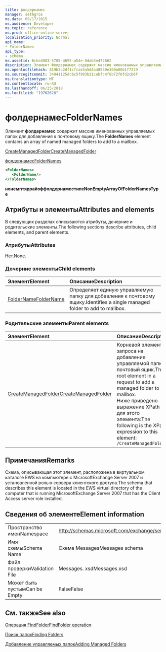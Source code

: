 ```yaml
---
title: фолдернамес
manager: sethgros
ms.date: 09/17/2015
ms.audience: Developer
ms.topic: reference
ms.prod: office-online-server
localization_priority: Normal
api_name:
- FolderNames
api_type:
- schema
ms.assetid: 6cbe4083-5705-4695-a54e-8dab3e472662
description: Элемент Фолдернамес содержит массив именованных управляемых папок для добавления к почтовому ящику.
ms.openlocfilehash: 819b3c2df1cfcae3a5d4a48539e369a00b1f7229
ms.sourcegitcommit: 34041125dc8c5f993b21cebfc4f8b72f0fd2cb6f
ms.translationtype: MT
ms.contentlocale: ru-RU
ms.lasthandoff: 06/25/2018
ms.locfileid: "19762626"
---
```

# <a name="foldernames"></a><span data-ttu-id="1f250-103">фолдернамес</span><span class="sxs-lookup"><span data-stu-id="1f250-103">FolderNames</span></span>

<span data-ttu-id="1f250-104">Элемент **фолдернамес** содержит массив именованных управляемых папок для добавления к почтовому ящику.</span><span class="sxs-lookup"><span data-stu-id="1f250-104">The **FolderNames** element contains an array of named managed folders to add to a mailbox.</span></span> 
  
[<span data-ttu-id="1f250-105">CreateManagedFolder</span><span class="sxs-lookup"><span data-stu-id="1f250-105">CreateManagedFolder</span></span>](createmanagedfolder.md)
  
[<span data-ttu-id="1f250-106">фолдернамес</span><span class="sxs-lookup"><span data-stu-id="1f250-106">FolderNames</span></span>](foldernames.md)
  
```xml
<FolderNames>
   <FolderName/>
</FolderNames>
```

 <span data-ttu-id="1f250-107">**нонемптяррайоффолдернаместипе**</span><span class="sxs-lookup"><span data-stu-id="1f250-107">**NonEmptyArrayOfFolderNamesType**</span></span>
## <a name="attributes-and-elements"></a><span data-ttu-id="1f250-108">Атрибуты и элементы</span><span class="sxs-lookup"><span data-stu-id="1f250-108">Attributes and elements</span></span>

<span data-ttu-id="1f250-109">В следующих разделах описываются атрибуты, дочерние и родительские элементы.</span><span class="sxs-lookup"><span data-stu-id="1f250-109">The following sections describe attributes, child elements, and parent elements.</span></span>
  
### <a name="attributes"></a><span data-ttu-id="1f250-110">Атрибуты</span><span class="sxs-lookup"><span data-stu-id="1f250-110">Attributes</span></span>

<span data-ttu-id="1f250-111">Нет.</span><span class="sxs-lookup"><span data-stu-id="1f250-111">None.</span></span>
  
### <a name="child-elements"></a><span data-ttu-id="1f250-112">Дочерние элементы</span><span class="sxs-lookup"><span data-stu-id="1f250-112">Child elements</span></span>

|<span data-ttu-id="1f250-113">**Элемент**</span><span class="sxs-lookup"><span data-stu-id="1f250-113">**Element**</span></span>|<span data-ttu-id="1f250-114">**Описание**</span><span class="sxs-lookup"><span data-stu-id="1f250-114">**Description**</span></span>|
|:-----|:-----|
|[<span data-ttu-id="1f250-115">FolderName</span><span class="sxs-lookup"><span data-stu-id="1f250-115">FolderName</span></span>](foldername.md) <br/> |<span data-ttu-id="1f250-116">Определяет единую управляемую папку для добавления к почтовому ящику.</span><span class="sxs-lookup"><span data-stu-id="1f250-116">Identifies a single managed folder to add to mailbox.</span></span>  <br/> |
   
### <a name="parent-elements"></a><span data-ttu-id="1f250-117">Родительские элементы</span><span class="sxs-lookup"><span data-stu-id="1f250-117">Parent elements</span></span>

|<span data-ttu-id="1f250-118">**Элемент**</span><span class="sxs-lookup"><span data-stu-id="1f250-118">**Element**</span></span>|<span data-ttu-id="1f250-119">**Описание**</span><span class="sxs-lookup"><span data-stu-id="1f250-119">**Description**</span></span>|
|:-----|:-----|
|[<span data-ttu-id="1f250-120">CreateManagedFolder</span><span class="sxs-lookup"><span data-stu-id="1f250-120">CreateManagedFolder</span></span>](createmanagedfolder.md) <br/> |<span data-ttu-id="1f250-121">Корневой элемент запроса на добавление управляемой папки в почтовый ящик.</span><span class="sxs-lookup"><span data-stu-id="1f250-121">The root element in a request to add a managed folder to a mailbox.</span></span>  <br/> <span data-ttu-id="1f250-122">Ниже приведено выражение XPath для этого элемента:</span><span class="sxs-lookup"><span data-stu-id="1f250-122">The following is the XPath expression to this element:</span></span>  <br/>  `/CreateManagedFolder` <br/> |
   
## <a name="remarks"></a><span data-ttu-id="1f250-123">Примечания</span><span class="sxs-lookup"><span data-stu-id="1f250-123">Remarks</span></span>

<span data-ttu-id="1f250-124">Схема, описывающая этот элемент, расположена в виртуальном каталоге EWS на компьютере с MicrosoftExchange Server 2007 и установленной ролью сервера клиентского доступа.</span><span class="sxs-lookup"><span data-stu-id="1f250-124">The schema that describes this element is located in the EWS virtual directory of the computer that is running MicrosoftExchange Server 2007 that has the Client Access server role installed.</span></span>
  
## <a name="element-information"></a><span data-ttu-id="1f250-125">Сведения об элементе</span><span class="sxs-lookup"><span data-stu-id="1f250-125">Element information</span></span>

|||
|:-----|:-----|
|<span data-ttu-id="1f250-126">Пространство имен</span><span class="sxs-lookup"><span data-stu-id="1f250-126">Namespace</span></span>  <br/> |http://schemas.microsoft.com/exchange/services/2006/messages  <br/> |
|<span data-ttu-id="1f250-127">Имя схемы</span><span class="sxs-lookup"><span data-stu-id="1f250-127">Schema Name</span></span>  <br/> |<span data-ttu-id="1f250-128">Схема Messages</span><span class="sxs-lookup"><span data-stu-id="1f250-128">Messages schema</span></span>  <br/> |
|<span data-ttu-id="1f250-129">Файл проверки</span><span class="sxs-lookup"><span data-stu-id="1f250-129">Validation File</span></span>  <br/> |<span data-ttu-id="1f250-130">Messages. xsd</span><span class="sxs-lookup"><span data-stu-id="1f250-130">Messages.xsd</span></span>  <br/> |
|<span data-ttu-id="1f250-131">Может быть пустым</span><span class="sxs-lookup"><span data-stu-id="1f250-131">Can be Empty</span></span>  <br/> |<span data-ttu-id="1f250-132">False</span><span class="sxs-lookup"><span data-stu-id="1f250-132">False</span></span>  <br/> |
   
## <a name="see-also"></a><span data-ttu-id="1f250-133">См. также</span><span class="sxs-lookup"><span data-stu-id="1f250-133">See also</span></span>



[<span data-ttu-id="1f250-134">Операция FindFolder</span><span class="sxs-lookup"><span data-stu-id="1f250-134">FindFolder operation</span></span>](findfolder-operation.md)


[<span data-ttu-id="1f250-135">Поиск папок</span><span class="sxs-lookup"><span data-stu-id="1f250-135">Finding Folders</span></span>](http://msdn.microsoft.com/library/9124d868-017a-43f0-b915-5c0082cacec9%28Office.15%29.aspx)
  
[<span data-ttu-id="1f250-136">Добавление управляемых папок</span><span class="sxs-lookup"><span data-stu-id="1f250-136">Adding Managed Folders</span></span>](http://msdn.microsoft.com/library/846658c6-7043-40fb-8439-19f97c2a967f%28Office.15%29.aspx)

